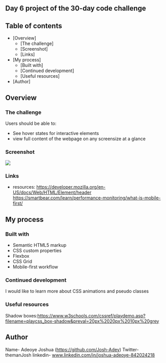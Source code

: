 ## Day 6 project of the 30-day code challenge


## Table of contents

- [Overview]
  - [The challenge]
  - [Screenshot]
  - [Links]
- [My process]
  - [Built with]
  - [Continued development]
  - [Useful resources]
- [Author]



## Overview

### The challenge

Users should be able to:

- See hover states for interactive elements
- view full content of the webpage on any screensize at a glance 


### Screenshot

![](./Design/desktop-design.png)

 
### Links

- resources:
https://developer.mozilla.org/en-US/docs/Web/HTML/Element/header
https://smartbear.com/learn/performance-monitoring/what-is-mobile-first/


## My process

### Built with

- Semantic HTML5 markup
- CSS custom properties
- Flexbox
- CSS Grid
- Mobile-first workflow

### Continued development

I would like to learn more about CSS animations and pseudo classes

### Useful resources
Shadow boxes:https://www.w3schools.com/cssref/playdemo.asp?filename=playcss_box-shadow&preval=20px%2020px%2010px%20grey


## Author
Name-  Adeoye Joshua (https://github.com/Josh-Adey)
Twitter- themanJosh
linkedin- www.linkedin.com/in/joshua-adeoye-842024218



